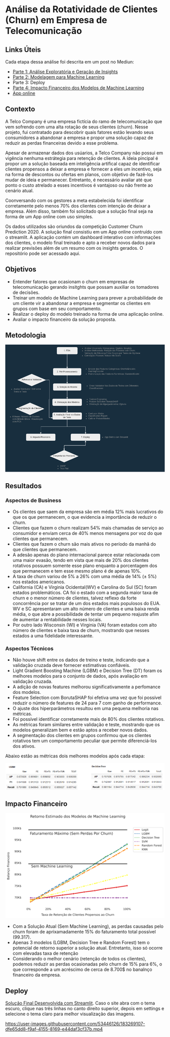 # Análise da Rotatividade de  Clientes (Churn) em Empresa de Telecomunicação 

## Links Úteis
Cada etapa dessa análise foi descrita em um post no Mediun:
- [Parte 1: Análise Exploratória e Geração de Insights](https://medium.com/@vini.guerra87/an%C3%A1lise-de-churn-parte-1-an%C3%A1lise-explorat%C3%B3ria-e-gera%C3%A7%C3%A3o-de-insights-ec7827d3c70c)
- [Parte 2: Modelagem para Machine Learning](https://medium.com/@vini.guerra87/an%C3%A1lise-de-churn-parte-2-modelagem-para-machine-learning-540dcc155eff)
- Parte 3: Deploy
- [Parte 4: Impacto Financeiro dos Modelos de Machine Learning](https://medium.com/@vini.guerra87/an%C3%A1lise-de-churn-parte-4-impacto-financeiro-dos-modelos-de-machine-learning-8d2eb4553605)
- [App online](https://vinitg96-analise-rotatividade-clientes-telco-churn-app-zvjev0.streamlitapp.com/)


## Contexto

A Telco Company é uma empresa fictícia do ramo de telecomunicação que vem sofrendo com uma alta rotação de seus clientes (churn). Nesse projeto, fui contratado para descobrir quais fatores estão levando seus consumidores a abandonar a empresa e propor uma solução capaz de reduzir as perdas financeiras devido a esse problema.

Apesar de armazenar dados dos usúarios, a Telco Company não possui em vigência nenhuma estrátegia para retenção de clientes. A ídeia pincipal é propor um a solução baseada em inteligência artifical capaz de identificar clientes propensos a deixar a empresa e fornecer a eles um incentivo, seja na forma de descontos ou ofertas em planos, com objetivo de fazê-los mudar de ideia e permanecer. Entretanto, é necessário avaliar até que ponto o custo atrelado a esses incentivos é vantajoso ou não frente ao cenário atual.

Coonversando com os gestores a meta estabelecida foi identificar corretamente pelo menos 70% dos clientes com intenção de deixar a empresa. Além disso, também foi solicitado que a solução final seja na forma de um App online com uso simples.

Os dados utilizados são oriundos da competição Customer Churn Prediction 2020. A solução final consistiu em um App online contruído com o streamlit. A aplicação contém um dashboard interativo com informações dos clientes, o modelo final treinado e apto a receber novos dados para realizar previsões além de um resumo com os insights gerados. O repositório pode ser acessado aqui.

## Objetivos
- Entender fatores que ocasionam o churn em empresas de telecomunicação gerando insitghts que possam auxiliar os tomadores de decisões.
-  Treinar um modelo de Machine Learning para prever a probabilidade de um cliente vir a abandonar a empresa e segmentar os clientes em grupos com base em seu comportamento.
- Realizar o deploy do modelo treinado na forma de uma aplicação online.
- Avaliar o impacto financeiro da solução proposta.

## Metodologia

![Métodos](./media/methods.png "Metodologia")


## Resultados

### Aspectos de Business
- Os clientes que saem da empresa são em média 12% mais lucrativos do que os que permanecem, o que evidencia a importância de reduzir o churn.
- Clientes que fazem o churn realizam 54% mais chamadas de serviço ao consumidor e enviam cerca de 40% menos mensagens por voz do que clientes que permanecem.
- Clientes que fazem o churn são mais ativos no período da manhã do que clientes que permanecem.
- A adesão apenas do plano internacional parece estar relacionada com uma maior evasão, tendo em vista que mais de 20% dos clientes rotativos possuem somente esse plano enquanto a porcentagem dos que permanecem e tem esse mesmo plano é de apenas 10%.
- A taxa de churn variou de 5% a 26% com uma média de 14% (± 5%) nos estados americanos.
- California (CA) e Virginia Ocidental(WV) e Carolina do Sul (SC) foram estados problemáticos. CA foi o estado com a segunda maior taxa de churn e o menor número de clientes, talvez reflexo da forte concorrência por se tratar de um dos estados mais populosos do EUA. WV e SC apresentaram um alto número de clientes e uma baixa renda média, o que abre a possibilidade de tentar um pequeno reajuste afim de aumentar a rentabilidade nesses locais.
- Por outro lado Wisconsin (WI) e Virginia (VA) foram estados com alto número de clientes e baixa taxa de churn, mostrando que nesses estados a uma fidelidade interessante.

### Aspectos Técnicos

- Não houve shift entre os dados de treino e teste, indicando que a validação cruzada deve fornecer estimativas confiáveis.
- Light Gradient Boosting Machine (LGBM) e Decision Tree (DT) foram os melhores modelos para o conjunto de dados, após avaliação em validação cruzada.
- A adição de novas features melhorou significativamente a perfomance dos modelos.
- Feature Selection com BorutaSHAP foi efetiva uma vez que foi possível reduzir o número de features de 24 para 7 com ganho de performance.
- O ajuste dos hiperparâmetros resultou em uma pequena melhoria nas métricas.
- Foi possível identificar corretamente mais de 80% dos clientes rotativos.
- As métricas foram similares entre validação e teste, mostrando que os modelos generalizam bem e estão aptos a receber novos dados.
- A segmentação dos clientes em grupos confirmou que os clientes rotativos tem um comportamento peculiar que permite diferenciá-los dos ativos.

Abaixo estão as métricas dois melhores modelos após cada etapa:

![Métricas](./media/metrics.png "Metricas dos Modelos LGBM e DT")


## Impacto Financeiro
![ROI](./media/ROI_ML.svg "Retorno Financeiro dos Modelos de ML")
- Com a Solução Atual (Sem Machine Learning), as perdas causadas pelo churn foram de aprixamadamente 15% do faturamento total possível (99.317).
- Apenas 3 modelos (LGBM, Decision Tree e Random Forest) tem o potencial de retorno superior a solução atual. Entretanto, isso só ocorre com elevadas taxa de retenção
- Considerando o melhor cenário (retenção de todos os clientes), podemos reduzir as perdas ocasionadas pelo churn de 15% para 6%, o que corresponde a um acréscimo de cerca de 8.700$ no banalnço financeiro da empresa.

## Deploy

[Solução Final Desenvolvida com Streamlit](https://vinitg96-analise-rotatividade-clientes-telco-churn-app-zvjev0.streamlitapp.com/). Caso o site abra com o tema escuro, clique nas três linhas no canto direito superior, depois em settings e selecione o tema claro para melhor visualização das imagens.


https://user-images.githubusercontent.com/53446126/183269107-dfe65dd8-f9af-4155-8169-e44daf3cf37b.mp4




